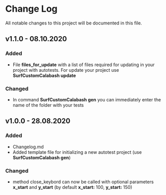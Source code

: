 # Change Log
All notable changes to this project will be documented in this file.

## v1.1.0 - 08.10.2020
### Added
- File **files_for_update** with a list of files required for updating in your project with autotests. For update your project use **SurfCustomCalabash update**

### Changed
- In command **SurfCustomCalabash gen** you can immediately enter the name of the folder with your tests


## v1.0.0 - 28.08.2020
### Added
- Changelog.md
- Added template file for initializing a new autotest project (use **SurfCustomCalabash gen**)

### Changed
- method close_keybord can now be called with optional parameters **x_start** and **y_start** (by default **x_start:** 100, **y_start:** 150) 